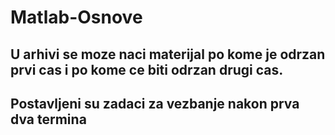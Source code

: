 # Matlab-Osnove

## U arhivi se moze naci materijal po kome je odrzan prvi cas i po kome ce biti odrzan drugi cas.
## Postavljeni su zadaci za vezbanje nakon prva dva termina
